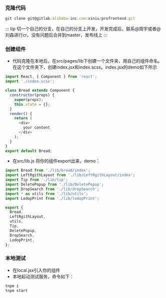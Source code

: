 ### 克隆代码

``` js
git clone git@gitlab.alibaba-inc.com:xiniu/profrontend.git
```
::: tip
切一个自己的分支，在自己的分支上开发，开发完成后，联系@周宇或者@刘森进行cr。没有问题后合并到master，发布线上
:::

### 创建组件
* 代码克隆在本地后，在src/pages/lib下创建一个文件夹，用自己的组件命名。在这个文件夹下，创建index.jsx和index.scss。index.jsx的demo如下所示
``` js
import React, { Component } from 'react';
import './index.scss';

class Bread extends Component {
  constructor(props) {
    super(props);
    this.state = {};
  }
  render() {
    return (
      <div>
        your content
      </div>
    );
  }
}
export default Bread;
```

* 在src/lib.js 将你的组件export出来，demo：

``` js
import Bread from './lib/bread/index';
import LeftRgithLayout from './lib/LeftRgithLayout/index';
import Tip from './lib/tip';
import DeletePopup from './lib/DeletePopup';
import DropSearch from './lib/dropSearch';
import * as utils from './lib/utils';
import LodopPrint from './lib/lodopPrint';

export {
  Bread,
  LeftRgithLayout,
  utils,
  Tip,
  DeletePopup,
  DropSearch,
  LodopPrint,
};
```

### 本地测试

* 在local.jsx引入你的组件
* 本地起动测试服务，命令如下：
``` js
tnpm i
tnpm start
```